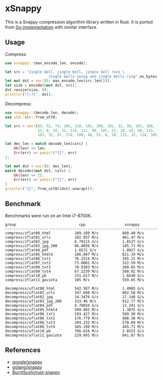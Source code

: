 # xSnappy
This is a Snappy compression algorithm library written in Rust. It is ported from [Go implementation](https://github.com/golang/snappy) with similar interface. 

## Usage
Compress:
```rust
use xsnappy::{max_encode_len, encode};

let src = "Jingle bell, jingle bell, jingle bell rock \
                    Jingle bells swing and jingle bells ring".as_bytes();
let mut dst = vec![0; max_encode_len(src.len())];
let size = encode(&mut dst, src);
dst.resize(size, 0);
println!("{:?}", dst);
```
Decompress:
```rust
use xsnappy::{decode_len, decode};
use std::str::from_utf8;

let src = vec![83, 52, 74, 105, 110, 103, 108, 101, 32, 98, 101, 108, 108, 44, 32, 106, 90,
               13, 0, 20, 32, 114, 111, 99, 107, 32, 29, 43, 40, 115, 32, 115, 119, 105, 110,
               103, 32, 97, 110, 100, 46, 53, 0, 20, 115, 32, 114, 105, 110, 103];

let dec_len = match decode_len(&src) {
    Ok(len) => len,
    Err(err) => panic!("{}", err)
};

let mut dst = vec![0; dec_len];
match decode(&mut dst, &src) {
    Ok(len) => {},
    Err(err) => panic!("{}", err)
}
println!("{}", from_utf8(&dst).unwrap());
```

## Benchmark
Benchmarks were run on an Intel i7-8700K.
```
group                             cpp                  xsnappy
----------------------------------------------------------------------
compress/zflat00_html           189.189 M/s           860.49 M/s
compress/zflat01_urls           102.937 M/s           461.47 M/s
compress/zflat02_jpg            6.79115 G/s           1.8137 G/s
compress/zflat03_jpg_200        86.8056 M/s           185.71 M/s
compress/zflat04_pdf            1.6572 G/s            1.8927 G/s
compress/zflat05_html4          186.047 M/s           821.19 M/s
compress/zflat06_txt1           76.2514 M/s           345.15 M/s
compress/zflat07_txt2           73.0001 M/s           322.59 M/s
compress/zflat08_txt3           78.9303 M/s           360.85 M/s
compress/zflat09_txt4           67.2239 M/s           300.02 M/s
compress/zflat10_pb             231.617 M/s           1.0240 G/s
compress/zflat11_gaviota        105 M/s               559.65 M/s

decompress/uflat00_html         542.587 M/s           1.4985 G/s
decompress/uflat01_urls         347.698 M/s           892.58 M/s
decompress/uflat02_jpg          24.3476 G/s           17.148 G/s
decompress/uflat03_jpg_200      333.46 M/s            912.77 M/s
decompress/uflat04_pdf          4.78034 G/s           12.241 G/s
decompress/uflat05_html4        509.091 M/s           1.3875 G/s
decompress/uflat06_txt1         193.427 M/s           509.50 M/s
decompress/uflat06_txt2         176.779 M/s           488.38 M/s
decompress/uflat06_txt3         204.232 M/s           570.69 M/s
decompress/uflat06_txt4         165.199 M/s           445.71 M/s
decompress/uflat10_pb           766.616 M/s           2.0153 G/s
decompress/uflat11_gaviota      229.091 M/s           841.87 M/s
```

## References
- [google/snappy](https://github.com/google/snappy)
- [golang/snappy](https://github.com/golang/snappy)
- [BurntSushi/rust-snappy](https://github.com/BurntSushi/rust-snappy)
